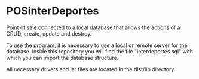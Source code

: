 # POSinterDeportes
Point of sale connected to a local database that allows the actions of a CRUD, create, update and destroy.

To use the program, it is necessary to use a local or remote server for the database. Inside this repository you will find the file "interdeportes.sql" with which you can import the database structure.

All necessary drivers and jar files are located in the dist/lib directory.
